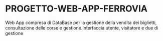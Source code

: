 # PROGETTO-WEB-APP-FERROVIA
Web App compresa di DataBase per la gestione della vendita dei biglietti, consultazione delle corse e gestione.Interfaccia utente, visitatore e due di gestione
